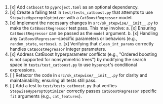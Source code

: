 1. [x] Add `catboost` to `pyproject.toml` as an optional dependency.
2. [x] Create a failing test in `test/tests_catboost.py` that attempts to use `StepwiseHyperoptOptimizer` with a `CatBoostRegressor` model.
3. [x] Implement the necessary changes in `src/sk_stepwise/__init__.py` to make the `CatBoostRegressor` test pass. This may involve:
    a. [x] Ensuring `CatBoostRegressor` can be passed as the `model` argument.
    b. [x] Handling any `CatBoostRegressor`-specific parameters or behaviors (e.g., `random_state`, `verbose`).
    c. [x] Verifying that `clean_int_params` correctly handles `CatBoostRegressor` integer parameters.
4. [x] Address CatBoost hyperparameter conflicts (e.g., "Ordered boosting is not supported for nonsymmetric trees") by modifying the search space in `tests/test_catboost.py` to use `hyperopt`'s conditional expressions.
5. [ ] Refactor the code in `src/sk_stepwise/__init__.py` for clarity and maintainability, ensuring all tests still pass.
6. [ ] Add a test to `test/tests_catboost.py` that verifies `StepwiseHyperoptOptimizer` correctly passes `CatBoostRegressor` specific `fit` arguments (e.g., `cat_features`).
